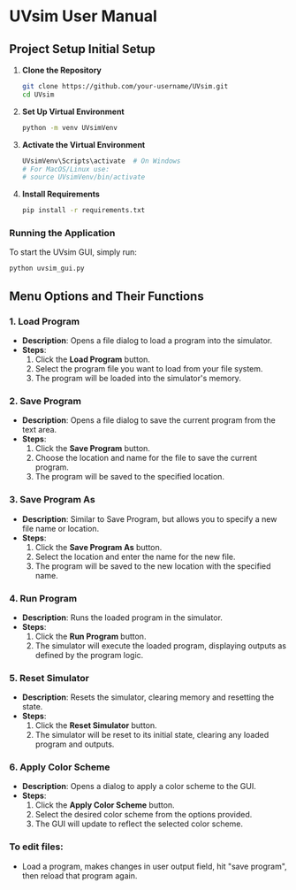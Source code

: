 
# UVsim User Manual

## Project Setup Initial Setup

1. **Clone the Repository**
   ```sh
   git clone https://github.com/your-username/UVsim.git
   cd UVsim
   ```

2. **Set Up Virtual Environment**
   ```sh
   python -m venv UVsimVenv
   ```

3. **Activate the Virtual Environment**
   ```sh
   UVsimVenv\Scripts\activate  # On Windows
   # For MacOS/Linux use:
   # source UVsimVenv/bin/activate
   ```

4. **Install Requirements**
   ```sh
   pip install -r requirements.txt
   ```

### Running the Application

To start the UVsim GUI, simply run:
```sh
python uvsim_gui.py
```

## Menu Options and Their Functions

### 1. **Load Program**
- **Description**: Opens a file dialog to load a program into the simulator.
- **Steps**:
  1. Click the **Load Program** button.
  2. Select the program file you want to load from your file system.
  3. The program will be loaded into the simulator's memory.

### 2. **Save Program**
- **Description**: Opens a file dialog to save the current program from the text area.
- **Steps**:
  1. Click the **Save Program** button.
  2. Choose the location and name for the file to save the current program.
  3. The program will be saved to the specified location.

### 3. **Save Program As**
- **Description**: Similar to Save Program, but allows you to specify a new file name or location.
- **Steps**:
  1. Click the **Save Program As** button.
  2. Select the location and enter the name for the new file.
  3. The program will be saved to the new location with the specified name.

### 4. **Run Program**
- **Description**: Runs the loaded program in the simulator.
- **Steps**:
  1. Click the **Run Program** button.
  2. The simulator will execute the loaded program, displaying outputs as defined by the program logic.

### 5. **Reset Simulator**
- **Description**: Resets the simulator, clearing memory and resetting the state.
- **Steps**:
  1. Click the **Reset Simulator** button.
  2. The simulator will be reset to its initial state, clearing any loaded program and outputs.

### 6. **Apply Color Scheme**
- **Description**: Opens a dialog to apply a color scheme to the GUI.
- **Steps**:
  1. Click the **Apply Color Scheme** button.
  2. Select the desired color scheme from the options provided.
  3. The GUI will update to reflect the selected color scheme.

### To edit files:

- Load a program, makes changes in user output field, hit "save program", then reload that program again. 
